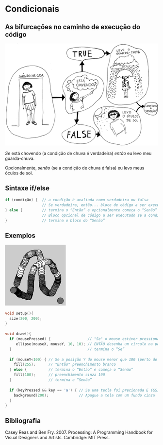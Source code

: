 # Condicionais

## As bifurcações no caminho de execução do código

![condicional](/assets/imagens/condicional.jpg)

*Se* está chovendo (a condição de chuva é verdadeira) *então* eu levo meu guarda-chuva.

Opcionalmente, *senão* (se a condição de chuva é falsa) eu levo meus óculos de sol.

## Sintaxe if/else

``` java
if (condição) {  // a condição é avaliada como verdadeira ou falsa
                 // Se verdadeira, então... bloco de código a ser executado;
} else {         // termina o “Então” e opcionalmente começa o “Senão”
                 // Bloco opcional de código a ser executado se a condição for falsa;
}                // termina o bloco do “Senão”
```

## Exemplos

![exemplo1](/assets/imagens/condicional1.png)

``` pde
void setup(){
  size(200, 200);
}

void draw(){
  if (mousePressed) {                 // "Se" o mouse estiver pressionado
     ellipse(mouseX, mouseY, 10, 10); // ENTÃO desenha um círculo na posição do mouse
  }                                   // termina o “Se”

  if (mouseY<100) { // Se a posição Y do mouse menor que 100 (perto do topo da tela)
    fill(255);      // "Então" preenchimento branco
  } else {          // termina o “Então” e começa o “Senão”
    fill(100);      // preenchimento cinza 100
  }                 // termina o “Senão”    

  if (keyPressed && key == 'a') { // Se uma tecla foi precionada E (&&) a tecla foi o caractere 'a'
    background(200);              // Apague a tela com um fundo cinza
  }
}
```



## Bibliografia

Casey Reas and Ben Fry. 2007. Processing: A Programming Handbook for Visual Designers and Artists. Cambridge: MIT Press.
